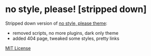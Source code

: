 # no style, please! [stripped down]

Stripped down version of [no style, please theme](https://github.com/riggraz/no-style-please): 

- removed scripts, no more plugins, dark only theme
- added 404 page, tweaked some styles, pretty links

[MIT License](https://opensource.org/licenses/MIT)

